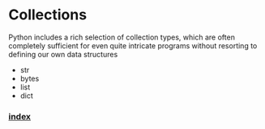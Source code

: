 # Collections
Python includes a rich selection of collection types, which are often completely sufficient for even quite intricate programs without resorting to defining our own data structures
- str
- bytes
- list
- dict

### [index](index.html)
